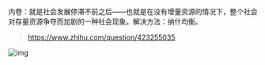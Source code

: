 内卷：就是社会发展停滞不前之后——也就是在没有增量资源的情况下，整个社会对存量资源争夺而加剧的一种社会现象。解决方法：纳什均衡。

> https://www.zhihu.com/question/423255035

![img](file:///C:/Users/yanggeng/AppData/Local/Temp/企业微信截图_16124044904194.png)